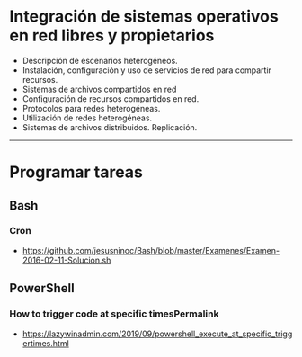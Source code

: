 # Integración de sistemas operativos en red libres y propietarios
- Descripción de escenarios heterogéneos.
- Instalación, configuración y uso de servicios de red para compartir recursos.
- Sistemas de archivos compartidos en red
- Configuración de recursos compartidos en red.
- Protocolos para redes heterogéneas.
- Utilización de redes heterogéneas.
- Sistemas de archivos distribuidos. Replicación. 

------------------

# Programar tareas
## Bash
### Cron
* https://github.com/jesusninoc/Bash/blob/master/Examenes/Examen-2016-02-11-Solucion.sh
## PowerShell
### How to trigger code at specific timesPermalink
* https://lazywinadmin.com/2019/09/powershell_execute_at_specific_triggertimes.html 
